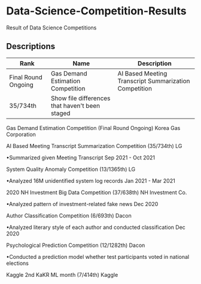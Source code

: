 # Data-Science-Competition-Results
Result of Data Science Competitions

## Descriptions

| Rank | Name | Description |
| --- | --- | --- |
| Final Round Ongoing | Gas Demand Estimation Competition | AI Based Meeting Transcript Summarization Competition |
| 35/734th | Show file differences that haven't been staged |

Gas Demand Estimation Competition (Final Round Ongoing) Korea Gas Corporation

AI Based Meeting Transcript Summarization Competition (35/734th) LG

•Summarized given Meeting Transcript Sep 2021 - Oct 2021

System Quality Anomaly Competition (13/1365th) LG

•Analyzed 16M unidentified system log records Jan 2021 - Mar 2021

2020 NH Investment Big Data Competition (37/638th) NH Investment Co.

•Analyzed pattern of investment-related fake news Dec 2020

Author Classification Competition (6/693th) Dacon

•Analyzed literary style of each author and conducted classification Dec 2020

Psychological Prediction Competition (12/1282th) Dacon

•Conducted a prediction model whether test participants voted in national elections

Kaggle 2nd KaKR ML month (7/414th) Kaggle
